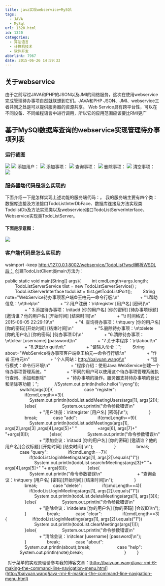 ```yaml
---
title: java实现webservice+MySQl
tags:
  - JAVA
  - MySql
url: 1320.html
id: 1320
categories:
  - 算法语言
  - 计算机技术
  - 软件开发
abbrlink: 7967
date: 2015-06-26 14:59:33
---
```


关于webservice
------------

由于之前写过JAVA和PHP的JSON以及JMI的网络服务，这次在使用webservice完成管理待办事项自然就联想到它们。JAVA和PHP JSON、JMI、webservice三者共同之处是可以提供服务器的资源共享。 Web Service具有跨平台性，可以在不同设备、不同编程语言中进行调用，所以它的应用范围应该要比RMI更广

基于MySQl数据库查询的webservice实现管理待办事项列表
---------------------------------

### 运行截图

![](http://baiyuan.wang/wp-content/uploads/2015/06/062615_0650_javawebserv11.png) ![](http://baiyuan.wang/wp-content/uploads/2015/06/062615_0650_javawebserv2.png) 添加用户： ![](http://baiyuan.wang/wp-content/uploads/2015/06/062615_0650_javawebserv31.png) 添加事项： ![](http://baiyuan.wang/wp-content/uploads/2015/06/062615_0650_javawebserv41.png) 查询事项： ![](http://baiyuan.wang/wp-content/uploads/2015/06/062615_0650_javawebserv51.png) 删除事项： ![](http://baiyuan.wang/wp-content/uploads/2015/06/062615_0650_javawebserv61.png) 清空事项： ![](http://baiyuan.wang/wp-content/uploads/2015/06/062615_0650_javawebserv71.png)

### 服务器端代码是怎么实现的

下面介绍一下是怎样实现上述功能的服务端代码：。 我的服务端主要有四个类： 数据库连接及方法接口TodoListInterDbFace、数据库连接及方法实现类TodolistDb及方法实现类以及webservice接口TodoListServerInterface、Webservice实现类TodoListServer。  

#### 下面是示意图：

![](http://baiyuan.wang/wp-content/uploads/2015/06/062615_0650_javawebserv81.png)

### 客户端代码是怎么实现的

wsimport -keep http://127.0.0.1:8002/webservice/TodoList?wsdl解析WSDL后： 创建TodoListClient类main方法为：

public static void main(String\[\] args){
        int cmdLength=args.length;
        TodoListServerService tlist = new TodoListServerService() ;
        TodoListServerInterface todoList = tlist.getTodoListPort();
        String note="WebService待办事项客户端©王柏元—命令行版:\\n"
                \+ "1.帮助信息：\\n\\thelp\\n"
                \+ "2.用户注册：\\n\\tregister \[用户名\] \[密码\]\\n"
                \+ " 3.添加待办事项：\\n\\tadd \[你的用户名\] \[你的密码\] \[待办事项标题\] \[邀请谁？他的用户名\] \[开始时间\] \[结束时间\]\\n"
                \+ "\\t 时间格式：2015-06-05 22:29:19\\n"
                \+ "4\. 查询待办事项：\\n\\tquery \[你的用户名\] \[你的密码\]\[开始时间\] \[结束时间\]\\n"
                \+ "5.删除待办事项：\\n\\tdelete \[你的用户名\] \[你的密码\] \[待办事项ID\]\\n"
                \+ "6.清除待办事项：\\n\\tclear \[username\] \[password\]\\n"
                \+ "7.关于本程序：\\n\\tabout\\n"
                \+ "8.退出:\\n quit\\n\\t"
                \+ "请输入命令：";
        String about="WebService待办事项客户端©王柏元—命令行行版:\\n"
                \+ "作者:王柏元\\n"
                \+ "个人网站：http://baiyuan.wang\\n"
                \+ "运行模式：命令行环境\\n"
                \+ "程序介绍：使用Java WebService创建一个待办事项管理系统。"
                \+ "不同的用户可以使用这个待办事项管理系统执行查询、添加和删除"
                \+ "待办事项的操作。服务器支持待办事项的登记和清除等功能；";
            //System.out.println(hello.hello("liyong"));
                
            switch(args\[0\]){
            
            case
"register":
                if(cmdLength==3){
                    System.out.println(todoList.addMeetingUsers(args\[1\], args\[2\]));
                }else{
                    System.out.println("命令参数错误\\n"
                            \+ "用户注册：\\n\\tregister \[用户名\] \[密码\]\\n");
                }
                break;
            case "add":
                if(cmdLength==9){
                    System.out.println(todoList.addMeetings(args\[1\], args\[2\],args\[3\] ,args\[4\],args\[5\]+" "
                +args\[6\], args\[7\]+" "+args\[8\]));
                }else{
                    System.out.println("命令参数错误\\n"
                            \+ "添加会议：\\n\\tadd \[你的用户名\] \[你的密码\] \[邀请谁？他的用户名\]\[会议标题\] \[开始时间\] \[结束时间\] \\n");
                }
                break;
            case "query":
                if(cmdLength==7){
                    if(todoList.loginMeetings(args\[1\], args\[2\]).equals("1"))
                        System.out.println(todoList.searchrMeetings(args\[3\]+" "+ args\[4\],args\[5\]+" "+ args\[6\]));
                }else{
                    System.out.println("命令参数错误\\n"
                            \+ "查询会议：\\n\\tquery \[用户名\] \[密码\]\[开始时间\] \[结束时间\]\\n");
                }
                break;
            case "delete":
                if(cmdLength==4){
                    if(todoList.loginMeetings(args\[1\], args\[2\]).equals("1"))
                        System.out.println(todoList.deleteMeetings(args\[1\], args\[3\]));
                }else{
                    System.out.println("命令参数错误\\n"
                            \+ "删除会议：\\n\\tdelete \[你的用户名\] \[你的密码\] \[会议ID\]\\n");
                }
                break;
            case "clear":
                if(cmdLength==3){
                    if(todoList.loginMeetings(args\[1\], args\[2\]).equals("1"))
                        System.out.println(todoList.clearMeetings(args\[1\]));
                }else{
                    System.out.println("命令参数错误\\n"
                            \+ "清除会议：\\n\\tclear \[username\] \[password\]\\n");
                }
                break;
            case "about":
                System.out.println(about);break;
        
            case
"help":
            System.out.println(note);break;
                
                }
        }

  对于菜单的实现原理请参考我的博客文章：[http://baiyuan.wang/java-rmi-6-making-the-command-line-navigation-menu.html](http://baiyuan.wang/java-rmi-6-making-the-command-line-navigation-menu.html)